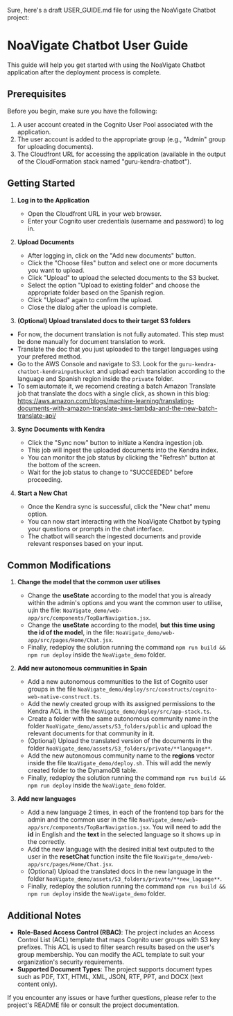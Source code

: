Sure, here's a draft USER_GUIDE.md file for using the NoaVigate Chatbot project:

# NoaVigate Chatbot User Guide

This guide will help you get started with using the NoaVigate Chatbot application after the deployment process is complete.

## Prerequisites

Before you begin, make sure you have the following:

1. A user account created in the Cognito User Pool associated with the application.
2. The user account is added to the appropriate group (e.g., "Admin" group for uploading documents).
3. The Cloudfront URL for accessing the application (available in the output of the CloudFormation stack named "guru-kendra-chatbot").

## Getting Started

1. **Log in to the Application**
   - Open the Cloudfront URL in your web browser.
   - Enter your Cognito user credentials (username and password) to log in.

2. **Upload Documents**
   - After logging in, click on the "Add new documents" button.
   - Click the "Choose files" button and select one or more documents you want to upload.
   - Click "Upload" to upload the selected documents to the S3 bucket.
   - Select the option "Upload to existing folder" and choose the appropriate folder based on the Spanish region.
   - Click "Upload" again to confirm the upload.
   - Close the dialog after the upload is complete.

201. **(Optional) Upload translated docs to their target S3 folders**
   - For now, the document translation is not fully automated. This step must be done manually for document translation to work.
   - Translate the doc that you just uploaded to the target languages using your prefered method. 
   - Go to the AWS Console and navigate to S3. Look for the `guru-kendra-chatbot-kendrainputbucket` and upload each translation according to the language and Spanish region inside the `private` folder.
   - To semiautomate it, we recomend creating a batch Amazon Translate job that translate the docs with a single click, as shown in this blog: https://aws.amazon.com/blogs/machine-learning/translating-documents-with-amazon-translate-aws-lambda-and-the-new-batch-translate-api/


3. **Sync Documents with Kendra**
   - Click the "Sync now" button to initiate a Kendra ingestion job.
   - This job will ingest the uploaded documents into the Kendra index.
   - You can monitor the job status by clicking the "Refresh" button at the bottom of the screen.
   - Wait for the job status to change to "SUCCEEDED" before proceeding.

4. **Start a New Chat**
   - Once the Kendra sync is successful, click the "New chat" menu option.
   - You can now start interacting with the NoaVigate Chatbot by typing your questions or prompts in the chat interface.
   - The chatbot will search the ingested documents and provide relevant responses based on your input.
  
## Common Modifications
1. **Change the model that the common user utilises**
   - Change the **useState** according to the model that you is already within the admin's options and you want the common user to utilise, u¡in the file: `NoaVigate_demo/web-app/src/components/TopBarNavigation.jsx`.
   - Change the **useState** according to the model, **but this time using the id of the model**, in the file: `NoaVigate_demo/web-app/src/pages/Home/Chat.jsx`.
   - Finally, redeploy the solution running the command `npm run build && npm run deploy` inside the `NoaVigate_demo` folder.
  
2. **Add new autonomous communities in Spain**
   - Add a new autonomous communities to the list of Cognito user groups in the file `NoaVigate_demo/deploy/src/constructs/cognito-web-native-construct.ts`.
   - Add the newly created group with its assigned permissions to the Kendra ACL in the file `NoaVigate_demo/deploy/src/app-stack.ts`.
   - Create a folder with the same autonomous community name in the folder `NoaVigate_demo/assets/S3_folders/public` and upload the relevant documents for that community in it.
   - (Optional) Upload the translated version of the documents in the folder `NoaVigate_demo/assets/S3_folders/private/**language**`.
   - Add the new autonomous community name to the **regions** vector inside the file `NoaVigate_demo/deploy.sh`. This will add the newly created folder to the DynamoDB table.
   - Finally, redeploy the solution running the command `npm run build && npm run deploy` inside the `NoaVigate_demo` folder.
  
3. **Add new languages**
   - Add a new language 2 times, in each of the frontend top bars for the admin and the common user in the file `NoaVigate_demo/web-app/src/components/TopBarNavigation.jsx`. You will need to add the **id** in English and the **text** in the selected language so it shows up in the correctly.
   - Add the new language with the desired initial text outputed to the user in the **resetChat** function insite the file `NoaVigate_demo/web-app/src/pages/Home/Chat.jsx`.
   - (Optional) Upload the translated docs in the new language in the folder `NoaVigate_demo/assets/S3_folders/private/**new_laguage**`.
   - Finally, redeploy the solution running the command `npm run build && npm run deploy` inside the `NoaVigate_demo` folder.

## Additional Notes

- **Role-Based Access Control (RBAC)**: The project includes an Access Control List (ACL) template that maps Cognito user groups with S3 key prefixes. This ACL is used to filter search results based on the user's group membership. You can modify the ACL template to suit your organization's security requirements.
- **Supported Document Types**: The project supports document types such as PDF, TXT, HTML, XML, JSON, RTF, PPT, and DOCX (text content only).

If you encounter any issues or have further questions, please refer to the project's README file or consult the project documentation.

